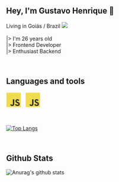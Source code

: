 ## Hey, I'm Gustavo Henrique 👋

  Living in Goiás / Brazil <img src="https://raw.githubusercontent.com/stevenrskelton/flag-icon/master/png/16/country-4x3/br.png"><br /><br />
  |> I'm 26 years old <br>
  |> Frontend Developer <br>
  |> Enthusiast Backend <br>


<br />

## Languages and tools

<img alt="javascript" height="40" src="https://raw.githubusercontent.com/devicons/devicon/master/icons/javascript/javascript-original.svg"> &nbsp;
<img alt="elixir" height="40" src="https://raw.githubusercontent.com/devicons/devicon/master/icons/javascript/javascript-original.svg"> &nbsp;


<br />

[![Top Langs](https://github-readme-stats.vercel.app/api/top-langs/?username=guskcoder&layout=compact&show_icons=true&theme=radical)](https://github.com/guskcoder/github-readme-stats)


<br />

## Github Stats

![Anurag's github stats](https://github-readme-stats.vercel.app/api?username=guskcoder&show_icons=true&theme=radical)

